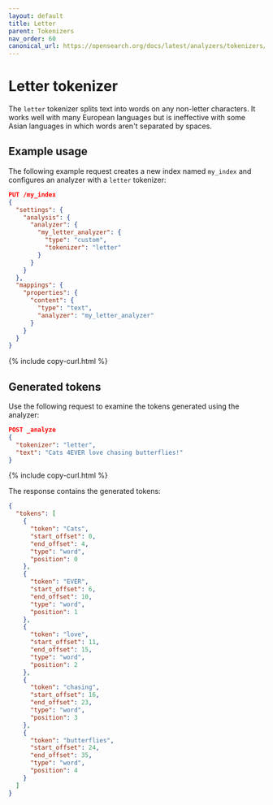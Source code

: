 ```yaml
---
layout: default
title: Letter
parent: Tokenizers
nav_order: 60
canonical_url: https://opensearch.org/docs/latest/analyzers/tokenizers/letter/
---
```


# Letter tokenizer

The `letter` tokenizer splits text into words on any non-letter characters. It works well with many European languages but is ineffective with some Asian languages in which words aren't separated by spaces.

## Example usage

The following example request creates a new index named `my_index` and configures an analyzer with a `letter` tokenizer:

```json
PUT /my_index
{
  "settings": {
    "analysis": {
      "analyzer": {
        "my_letter_analyzer": {
          "type": "custom",
          "tokenizer": "letter"
        }
      }
    }
  },
  "mappings": {
    "properties": {
      "content": {
        "type": "text",
        "analyzer": "my_letter_analyzer"
      }
    }
  }
}
```
{% include copy-curl.html %}

## Generated tokens

Use the following request to examine the tokens generated using the analyzer:

```json
POST _analyze
{
  "tokenizer": "letter",
  "text": "Cats 4EVER love chasing butterflies!"
}

```
{% include copy-curl.html %}

The response contains the generated tokens:

```json
{
  "tokens": [
    {
      "token": "Cats",
      "start_offset": 0,
      "end_offset": 4,
      "type": "word",
      "position": 0
    },
    {
      "token": "EVER",
      "start_offset": 6,
      "end_offset": 10,
      "type": "word",
      "position": 1
    },
    {
      "token": "love",
      "start_offset": 11,
      "end_offset": 15,
      "type": "word",
      "position": 2
    },
    {
      "token": "chasing",
      "start_offset": 16,
      "end_offset": 23,
      "type": "word",
      "position": 3
    },
    {
      "token": "butterflies",
      "start_offset": 24,
      "end_offset": 35,
      "type": "word",
      "position": 4
    }
  ]
}
```
